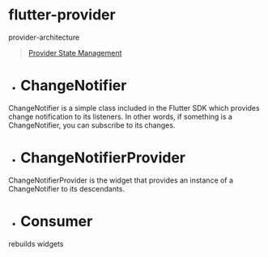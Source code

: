 # flutter-provider
provider-architecture


> [Provider State Management](https://flutter.dev/docs/development/data-and-backend/state-mgmt/simple)


- # ChangeNotifier

ChangeNotifier is a simple class included in the Flutter SDK which provides change notification to its listeners. In other words, if something is a ChangeNotifier, you can subscribe to its changes.

- # ChangeNotifierProvider

ChangeNotifierProvider is the widget that provides an instance of a ChangeNotifier to its descendants.

- # Consumer

rebuilds widgets
